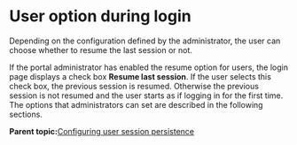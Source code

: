 # User option during login

Depending on the configuration defined by the administrator, the user can choose whether to resume the last session or not.

If the portal administrator has enabled the resume option for users, the login page displays a check box **Resume last session**. If the user selects this check box, the previous session is resumed. Otherwise the previous session is not resumed and the user starts as if logging in for the first time. The options that administrators can set are described in the following sections.

**Parent topic:**[Configuring user session persistence](../admin-system/adcfgpss.md)


